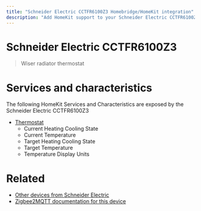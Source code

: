 ```yaml
---
title: "Schneider Electric CCTFR6100Z3 Homebridge/HomeKit integration"
description: "Add HomeKit support to your Schneider Electric CCTFR6100Z3, using Homebridge, Zigbee2MQTT and homebridge-z2m."
---
```

<!---
This file has been GENERATED using src/docgen/docgen.ts
DO NOT EDIT THIS FILE MANUALLY!
-->
# Schneider Electric CCTFR6100Z3
> Wiser radiator thermostat


# Services and characteristics
The following HomeKit Services and Characteristics are exposed by
the Schneider Electric CCTFR6100Z3

* [Thermostat](../../climate.md)
  * Current Heating Cooling State
  * Current Temperature
  * Target Heating Cooling State
  * Target Temperature
  * Temperature Display Units


# Related
* [Other devices from Schneider Electric](../index.md#schneider_electric)
* [Zigbee2MQTT documentation for this device](https://www.zigbee2mqtt.io/devices/CCTFR6100Z3.html)